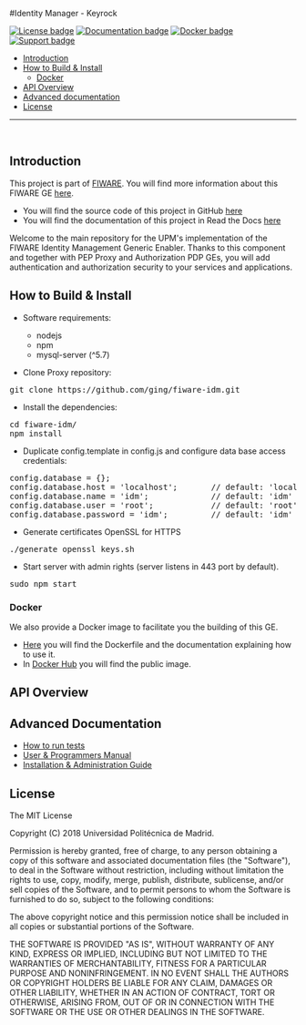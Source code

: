 #Identity Manager - Keyrock

[![License badge](https://img.shields.io/badge/license-MIT-blue.svg)](https://opensource.org/licenses/MIT)
[![Documentation badge](https://img.shields.io/badge/docs-stable-brightgreen.svg?style=flat)](http://fiware-idm.readthedocs.org/en/stable/)
[![Docker badge](https://img.shields.io/docker/pulls/fiware/idm.svg)](https://hub.docker.com/r/fiware/idm/)
[![Support badge]( https://img.shields.io/badge/support-sof-yellowgreen.svg)](http://stackoverflow.com/questions/tagged/fiware)

+ [Introduction](#def-introduction)
+ [How to Build & Install](#def-build)
    - [Docker](#def-docker)
+ [API Overview](#def-api)
+ [Advanced documentation](#def-advanced)
+ [License](#def-license)

---


<br>

<a name="def-introduction"></a>
## Introduction

This project is part of [FIWARE](http://fiware.org). You will find more information about this FIWARE GE [here](https://catalogue.fiware.org/enablers/identity-management-keyrock).

- You will find the source code of this project in GitHub [here](https://github.com/ging/fiware-idm)
- You will find the documentation of this project in Read the Docs [here](http://fiware-idm.readthedocs.org/)

Welcome to the main repository for the UPM's implementation of the FIWARE Identity Management Generic Enabler. Thanks to this component and together with PEP Proxy and Authorization PDP GEs, you will add authentication and authorization security to your services and applications.

<a name="def-build"></a>
## How to Build & Install

- Software requirements:

	+ nodejs 
	+ npm
	+ mysql-server (^5.7)

- Clone Proxy repository:

<pre>
git clone https://github.com/ging/fiware-idm.git
</pre>

- Install the dependencies:

<pre>
cd fiware-idm/
npm install
</pre>

- Duplicate config.template in config.js and configure data base access credentials:

<pre>
config.database = {};
config.database.host = 'localhost';       // default: 'localhost'
config.database.name = 'idm';             // default: 'idm'
config.database.user = 'root';            // default: 'root'
config.database.password = 'idm';         // default: 'idm'
</pre>

- Generate certificates OpenSSL for HTTPS

<pre>
./generate_openssl_keys.sh
</pre>

- Start server with admin rights (server listens in 443 port by default).

<pre>
sudo npm start
</pre>

<a name="def-docker"></a>
### Docker

We also provide a Docker image to facilitate you the building of this GE.

- [Here](https://github.com/ging/fiware-idm/tree/master/extras/docker) you will find the Dockerfile and the documentation explaining how to use it.
- In [Docker Hub](https://hub.docker.com/r/fiware/idm/) you will find the public image.

<a name="def-api"></a>
## API Overview



<a name="def-advanced"></a>
## Advanced Documentation

- [How to run tests](http://fiware-idm.readthedocs.org/en/latest/admin_guide#end-to-end-testing)
- [User & Programmers Manual](http://fiware-idm.readthedocs.org/en/latest/user_guide/)
- [Installation & Administration Guide](http://fiware-idm.readthedocs.org/en/latest/admin_guide/)

<a name="def-license"></a>
## License

The MIT License

Copyright (C) 2018 Universidad Politécnica de Madrid.

Permission is hereby granted, free of charge, to any person obtaining a copy of this software and associated documentation files (the "Software"), to deal in the Software without restriction, including without limitation the rights to use, copy, modify, merge, publish, distribute, sublicense, and/or sell copies of the Software, and to permit persons to whom the Software is furnished to do so, subject to the following conditions:

The above copyright notice and this permission notice shall be included in all copies or substantial portions of the Software.

THE SOFTWARE IS PROVIDED "AS IS", WITHOUT WARRANTY OF ANY KIND, EXPRESS OR IMPLIED, INCLUDING BUT NOT LIMITED TO THE WARRANTIES OF MERCHANTABILITY, FITNESS FOR A PARTICULAR PURPOSE AND NONINFRINGEMENT. IN NO EVENT SHALL THE AUTHORS OR COPYRIGHT HOLDERS BE LIABLE FOR ANY CLAIM, DAMAGES OR OTHER LIABILITY, WHETHER IN AN ACTION OF CONTRACT, TORT OR OTHERWISE, ARISING FROM, OUT OF OR IN CONNECTION WITH THE SOFTWARE OR THE USE OR OTHER DEALINGS IN THE SOFTWARE.
